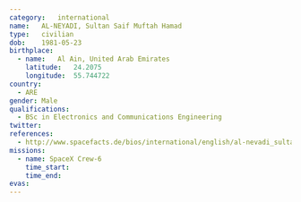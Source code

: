 ```yaml
---
category:	international
name:	AL-NEYADI, Sultan Saif Muftah Hamad
type:	civilian
dob:	1981-05-23
birthplace:
  - name:	Al Ain, United Arab Emirates
    latitude:	24.2075 
    longitude:	55.744722
country:
  - ARE
gender:	Male
qualifications:
  - BSc in Electronics and Communications Engineering
twitter:
references:
  - http://www.spacefacts.de/bios/international/english/al-nevadi_sultan.htm
missions:
  - name: SpaceX Crew-6
    time_start:
    time_end:
evas:
---
```

